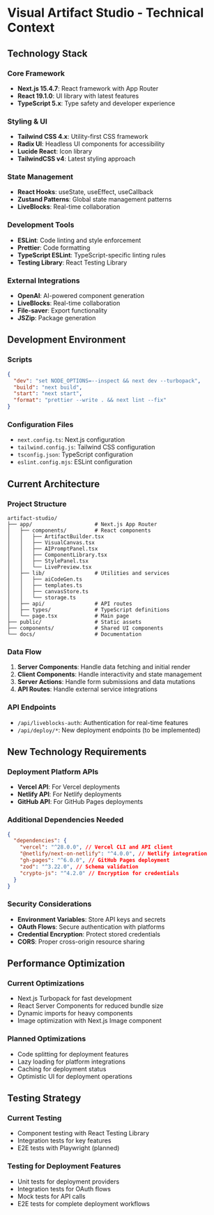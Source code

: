 # Visual Artifact Studio - Technical Context

## Technology Stack

### Core Framework

- **Next.js 15.4.7**: React framework with App Router
- **React 19.1.0**: UI library with latest features
- **TypeScript 5.x**: Type safety and developer experience

### Styling & UI

- **Tailwind CSS 4.x**: Utility-first CSS framework
- **Radix UI**: Headless UI components for accessibility
- **Lucide React**: Icon library
- **TailwindCSS v4**: Latest styling approach

### State Management

- **React Hooks**: useState, useEffect, useCallback
- **Zustand Patterns**: Global state management patterns
- **LiveBlocks**: Real-time collaboration

### Development Tools

- **ESLint**: Code linting and style enforcement
- **Prettier**: Code formatting
- **TypeScript ESLint**: TypeScript-specific linting rules
- **Testing Library**: React Testing Library

### External Integrations

- **OpenAI**: AI-powered component generation
- **LiveBlocks**: Real-time collaboration
- **File-saver**: Export functionality
- **JSZip**: Package generation

## Development Environment

### Scripts

```json
{
  "dev": "set NODE_OPTIONS=--inspect && next dev --turbopack",
  "build": "next build",
  "start": "next start",
  "format": "prettier --write . && next lint --fix"
}
```

### Configuration Files

- `next.config.ts`: Next.js configuration
- `tailwind.config.js`: Tailwind CSS configuration
- `tsconfig.json`: TypeScript configuration
- `eslint.config.mjs`: ESLint configuration

## Current Architecture

### Project Structure

```
artifact-studio/
├── app/                    # Next.js App Router
│   ├── components/         # React components
│   │   ├── ArtifactBuilder.tsx
│   │   ├── VisualCanvas.tsx
│   │   ├── AIPromptPanel.tsx
│   │   ├── ComponentLibrary.tsx
│   │   ├── StylePanel.tsx
│   │   └── LivePreview.tsx
│   ├── lib/                # Utilities and services
│   │   ├── aiCodeGen.ts
│   │   ├── templates.ts
│   │   ├── canvasStore.ts
│   │   └── storage.ts
│   ├── api/                # API routes
│   ├── types/              # TypeScript definitions
│   └── page.tsx            # Main page
├── public/                 # Static assets
├── components/             # Shared UI components
└── docs/                   # Documentation
```

### Data Flow

1. **Server Components**: Handle data fetching and initial render
2. **Client Components**: Handle interactivity and state management
3. **Server Actions**: Handle form submissions and data mutations
4. **API Routes**: Handle external service integrations

### API Endpoints

- `/api/liveblocks-auth`: Authentication for real-time features
- `/api/deploy/*`: New deployment endpoints (to be implemented)

## New Technology Requirements

### Deployment Platform APIs

- **Vercel API**: For Vercel deployments
- **Netlify API**: For Netlify deployments
- **GitHub API**: For GitHub Pages deployments

### Additional Dependencies Needed

```json
{
  "dependencies": {
    "vercel": "^28.0.0", // Vercel CLI and API client
    "@netlify/next-on-netlify": "^4.0.0", // Netlify integration
    "gh-pages": "^6.0.0", // GitHub Pages deployment
    "zod": "^3.22.0", // Schema validation
    "crypto-js": "^4.2.0" // Encryption for credentials
  }
}
```

### Security Considerations

- **Environment Variables**: Store API keys and secrets
- **OAuth Flows**: Secure authentication with platforms
- **Credential Encryption**: Protect stored credentials
- **CORS**: Proper cross-origin resource sharing

## Performance Optimization

### Current Optimizations

- Next.js Turbopack for fast development
- React Server Components for reduced bundle size
- Dynamic imports for heavy components
- Image optimization with Next.js Image component

### Planned Optimizations

- Code splitting for deployment features
- Lazy loading for platform integrations
- Caching for deployment status
- Optimistic UI for deployment operations

## Testing Strategy

### Current Testing

- Component testing with React Testing Library
- Integration tests for key features
- E2E tests with Playwright (planned)

### Testing for Deployment Features

- Unit tests for deployment providers
- Integration tests for OAuth flows
- Mock tests for API calls
- E2E tests for complete deployment workflows
